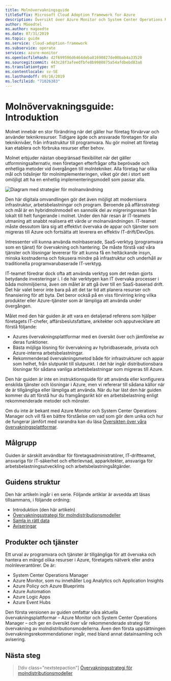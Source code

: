 ```yaml
---
title: Molnövervakningsguide
titleSuffix: Microsoft Cloud Adoption Framework for Azure
description: Översikt över Azure Monitor och System Center Operations Manager
author: MGoedtel
ms.author: magoedte
ms.date: 07/31/2019
ms.topic: guide
ms.service: cloud-adoption-framework
ms.subservice: operate
services: azure-monitor
ms.openlocfilehash: d2f699596d6464deba81690827de00bab4a33520
ms.sourcegitcommit: 443c28f3afeedfbfe8b9980875a54afdbebd83a8
ms.translationtype: HT
ms.contentlocale: sv-SE
ms.lasthandoff: 09/16/2019
ms.locfileid: "71026383"
---
```

# <a name="cloud-monitoring-guide-introduction"></a>Molnövervakningsguide: Introduktion

Molnet innebär en stor förändring när det gäller hur företag förvärvar och använder teknikresurser. Tidigare ägde och ansvarade företagen för alla tekniknivåer, från infrastruktur till programvara. Nu gör molnet att företag kan etablera och förbruka resurser efter behov.

Molnet erbjuder nästan obegränsad flexibilitet när det gäller utformningsalternativ, men företagen efterfrågar ofta beprövade och enhetliga metoder vid övergången till molntekniker. Alla företag har olika mål och tidslinjer för molnimplementeringen, vilket gör det i stort sett omöjligt att ha en enhetlig implementeringsmodell som passar alla.

![Diagram med strategier för molnanvändning](./media/monitoring-management-guidance-cloud-and-on-premises/introduction-cloud-adoption.png)

Den här digitala omvandlingen gör det även möjligt att modernisera infrastruktur, arbetsbelastningar och program. Beroende på affärsstrategi och mål är en hybridmolnmodell en sannolik del av migreringsresan från lokalt till helt fungerande i molnet. Under den här resan är IT-teamets utmaning att snabbt realisera ett värde ur molnanvändningen. IT-teamet måste dessutom lära sig att effektivt övervaka de appar och tjänster som migreras till Azure och fortsätta att leverera en effektiv IT-drift/DevOps.

Intressenter vill kunna använda molnbaserade, SaaS-verktyg (programvara som en tjänst) för övervakning och hantering. De måste förstå vad våra tjänster och lösningar levererar för att kunna få en heltäckande insyn, minska kostnaderna och fokusera mindre på infrastruktur och underhåll av traditionella programvarubaserade IT-verktyg.

IT-teamet föredrar dock ofta att använda verktyg som det redan gjorts betydande investeringar i. I de här verktygen kan IT övervaka processer i båda molnmiljöerna, även om målet är att gå över till en SaaS-baserad drift. Det här valet beror inte bara på att det tar tid att planera resurser och finansiering för att byta. Det beror också på en viss förvirring kring vilka produkter eller Azure-tjänster som är lämpliga att använda under övergången.

Målet med den här guiden är att vara en detaljerad referens som hjälper företagets IT-chefer, affärsbeslutsfattare, arkitekter och apputvecklare att förstå följande:

* Azures övervakningsplattformar med en översikt över och jämförelse av deras funktioner.
* Bästa möjliga lösning för övervakning av hybridbaserade, privata och Azure-interna arbetsbelastningar.
* Rekommenderad övervakningsmetod både för infrastrukturer och appar som helhet, från slutpunkt till slutpunkt. I det här ingår distributionsbara lösningar för sådana vanliga arbetsbelastningar som migreras till Azure.

Den här guiden är inte en instruktionsguide för att använda eller konfigurera enskilda tjänster och lösningar i Azure, men vi refererar till sådana källor när de är tillgängliga eller lämpliga att använda. När du har läst den här guiden kommer du att förstå hur du framgångsrikt kör en arbetsbelastning enligt rekommenderade metoder och mönster.

Om du inte är bekant med Azure Monitor och System Center Operations Manager och vill få en bättre förståelse om vad som gör dem unika och hur de fungerar jämfört med varandra kan du läsa [Översikten över våra övervakningsplattformar](./platform-overview.md).

## <a name="audience"></a>Målgrupp

Guiden är särskilt användbar för företagsadministratörer, IT-driftteamet, ansvariga för IT-säkerhet och efterlevnad, apparkitekter, ansvariga för arbetsbelastningsutveckling och arbetsbelastningsåtgärder.

## <a name="how-this-guide-is-structured"></a>Guidens struktur

Den här artikeln ingår i en serie. Följande artiklar är avsedda att läsas tillsammans, i följande ordning:

* Introduktion (den här artikeln)
* [Övervakningsstrategi för molndistributionsmodeller](./cloud-models-monitor-overview.md)
* [Samla in rätt data](./data-collection.md)
* [Aviseringar](./alerting.md)

## <a name="products-and-services"></a>Produkter och tjänster

Ett urval av programvara och tjänster är tillgängliga för att övervaka och hantera en mängd olika resurser i Azure, företagets nätverk eller andra molnleverantörer. De är:

* System Center Operations Manager
* Azure Monitor, som nu innehåller Log Analytics och Application Insights
* Azure Policy och Azure Blueprints
* Azure Automation
* Azure Logic Apps
* Azure Event Hubs

Den första versionen av guiden omfattar våra aktuella övervakningsplattformar – Azure Monitor och System Center Operations Manager – och ger en översikt över vår rekommenderade strategi för övervakning av molndistributionsmodellerna. Även den första uppsättningen övervakningsrekommendationer ingår, med bland annat datainsamling och avisering.

## <a name="next-steps"></a>Nästa steg

> [!div class="nextstepaction"]
> [Övervakningsstrategi för molndistributionsmodeller](./cloud-models-monitor-overview.md)
